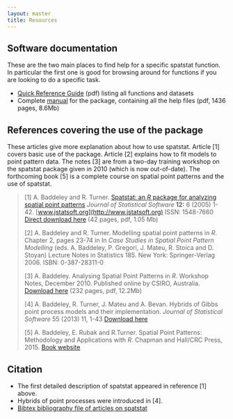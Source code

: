 ```yaml
---
layout: master
title: Resources
---
```


## Software documentation

These are the two main places to find help for a specific spatstat
function. In particular the first one is good for browsing around for
functions if you are looking to do a specific task.

-   [Quick Reference Guide](resources/spatstatQuickref.pdf) (pdf) listing all functions and datasets
-   Complete [manual](resources/spatstatManual.pdf) for the package, containing all the help files (pdf, 1436 pages, 8.6Mb)

## References covering the use of the package

These articles give more explanation about how to use
spatstat. Article [1] covers basic use of the package. Article [2]
explains how to fit models to point pattern data. The notes
[3] are from a two-day training workshop on the spatstat package given in 2010
(which is now out-of-date). The forthcoming book [5] is a complete 
course on spatial point patterns and the use of spatstat. 

> [1] A. Baddeley and R. Turner.
>  [Spatstat: an *R* package for analyzing spatial point patterns](resources/spatstatJSSpaper.pdf)
>  *Journal of Statistical Software* **12:** 6 (2005) 1-42.
>  [www.jstatsoft.org](http://www.jstatsoft.org) ISSN: 1548-7660  
>  [Direct download here](resources/spatstatJSSpaper.pdf) (42 pages, pdf, 1.05 Mb)
>
> [2] A. Baddeley and R. Turner.
>  Modelling spatial point patterns in *R*.
>  Chapter 2, pages 23-74 in
>  In *Case Studies in Spatial Point Pattern Modelling* (eds. A. Baddeley, P. Gregori, J. Mateu, R. Stoica and D. Stoyan)
>  Lecture Notes in Statistics 185. New York: Springer-Verlag 2006. ISBN: 0-387-28311-0
>
> [3] A. Baddeley.
>  Analysing Spatial Point Patterns in *R*.
>  Workshop Notes, December 2010.
>  Published online by CSIRO, Australia.
>  [Download here](https://research.csiro.au/software/r-workshop-notes/) (232 pages, pdf, 12.2Mb)
> 
> [4] A. Baddeley, R. Turner, J. Mateu and A. Bevan.
> Hybrids of Gibbs point process models and their implementation.
> *Journal of Statistical Software* 55 (2013) 11, 1-43
> [Download here](http://www.jstatsoft.org/v55/i11/)
> 
> [5] A. Baddeley, E. Rubak and R.Turner.
>  Spatial Point Patterns: Methodology and Applications with *R*.
>  Chapman and Hall/CRC Press, 2015.
>  [Book website](http://www.taylorandfrancis.com/books/details/9781482210200/)

## Citation

-   The first detailed description of spatstat appeared in reference [1] above.
-   Hybrids of point processes were introduced in [4].
-   [Bibtex bibliography file of articles on spatstat](resources/spatstat.bib)
